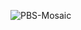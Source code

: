 ![PBS-Mosaic](https://user-images.githubusercontent.com/76863454/167244961-bba5e95a-da95-440e-8d82-57eea3681f09.gif)
